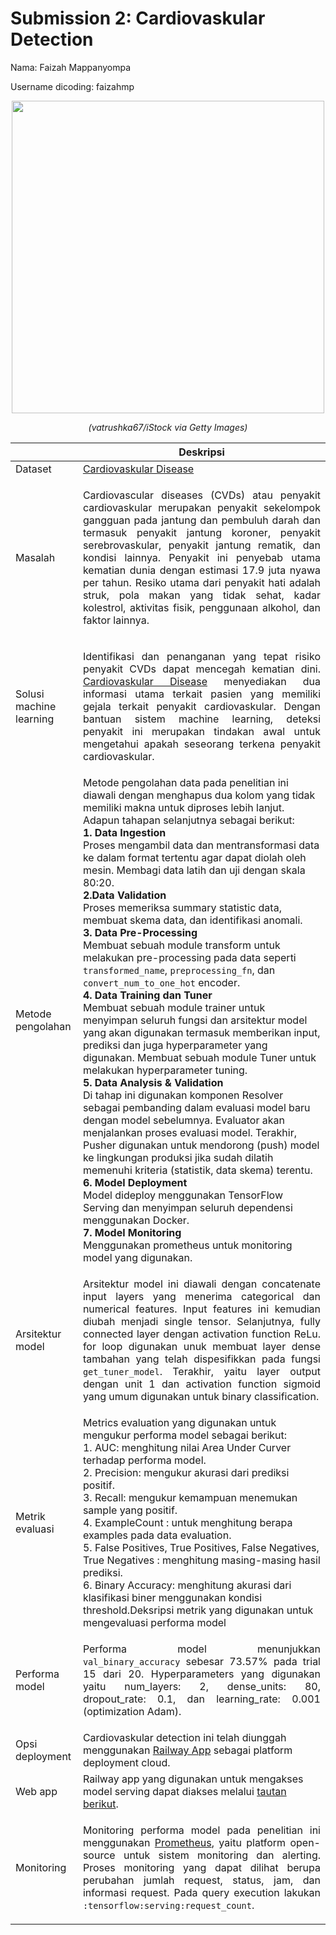 # Submission 2: Cardiovaskular Detection

Nama: Faizah Mappanyompa

Username dicoding: faizahmp

<div align="center"><img src="https://www.heart.org/-/media/Images/Around-the-AHA/2022-Top-10_SC.jpg" width="500px" height="auto"></div>

<p align="center"><i>(vatrushka67/iStock via Getty Images)</i></p>

|                         | Deskripsi                                                                                                                                                                                                                                                                                                                                                                                                                                                                                                                                                                                                                                                                                                                                                                                                                                                                                                                                                                                                                                                                                                                                                                                                                                                                                                                                                                                                                                                                                                                                                                                   |
| ----------------------- | ------------------------------------------------------------------------------------------------------------------------------------------------------------------------------------------------------------------------------------------------------------------------------------------------------------------------------------------------------------------------------------------------------------------------------------------------------------------------------------------------------------------------------------------------------------------------------------------------------------------------------------------------------------------------------------------------------------------------------------------------------------------------------------------------------------------------------------------------------------------------------------------------------------------------------------------------------------------------------------------------------------------------------------------------------------------------------------------------------------------------------------------------------------------------------------------------------------------------------------------------------------------------------------------------------------------------------------------------------------------------------------------------------------------------------------------------------------------------------------------------------------------------------------------------------------------------------------------- |
| Dataset                 | [Cardiovaskular Disease](https://www.kaggle.com/datasets/colewelkins/cardiovascular-disease/data)                                                                                                                                                                                                                                                                                                                                                                                                                                                                                                                                                                                                                                                                                                                                                                                                                                                                                                                                                                                                                                                                                                                                                                                                                                                                                                                                                                                                                                                                                           |
| Masalah                 | <p align="justify">Cardiovascular diseases (CVDs) atau penyakit cardiovaskular merupakan penyakit sekelompok gangguan pada jantung dan pembuluh darah dan termasuk penyakit jantung koroner, penyakit serebrovaskular, penyakit jantung rematik, dan kondisi lainnya. Penyakit ini penyebab utama kematian dunia dengan estimasi 17.9 juta nyawa per tahun. Resiko utama dari penyakit hati adalah struk, pola makan yang tidak sehat, kadar kolestrol, aktivitas fisik, penggunaan alkohol, dan faktor lainnya.</p>                                                                                                                                                                                                                                                                                                                                                                                                                                                                                                                                                                                                                                                                                                                                                                                                                                                                                                                                                                                                                                                                        |
| Solusi machine learning | <p align="justify">Identifikasi dan penanganan yang tepat risiko penyakit CVDs dapat mencegah kematian dini. [Cardiovaskular Disease](https://www.kaggle.com/datasets/colewelkins/cardiovascular-disease/data) menyediakan dua informasi utama terkait pasien yang memiliki gejala terkait penyakit cardiovaskular. Dengan bantuan sistem machine learning, deteksi penyakit ini merupakan tindakan awal untuk mengetahui apakah seseorang terkena penyakit cardiovaskular.</p>                                                                                                                                                                                                                                                                                                                                                                                                                                                                                                                                                                                                                                                                                                                                                                                                                                                                                                                                                                                                                                                                                                             |
| Metode pengolahan       | Metode pengolahan data pada penelitian ini diawali dengan menghapus dua kolom yang tidak memiliki makna untuk diproses lebih lanjut. Adapun tahapan selanjutnya sebagai berikut:<br>**1. Data Ingestion**<br> Proses mengambil data dan mentransformasi data ke dalam format tertentu agar dapat diolah oleh mesin. Membagi data latih dan uji dengan skala 80:20. <br>**2.Data Validation**<br> Proses memeriksa summary statistic data, membuat skema data, dan identifikasi anomali. <br> **3. Data Pre-Processing**<br> Membuat sebuah module transform untuk melakukan pre-processing pada data seperti `transformed_name`, `preprocessing_fn`, dan `convert_num_to_one_hot` encoder. <br> **4. Data Training dan Tuner** <br> Membuat sebuah module trainer untuk menyimpan seluruh fungsi dan arsitektur model yang akan digunakan termasuk memberikan input, prediksi dan juga hyperparameter yang digunakan. Membuat sebuah module Tuner untuk melakukan hyperparameter tuning. <br> **5. Data Analysis & Validation** <br> Di tahap ini digunakan komponen Resolver sebagai pembanding dalam evaluasi model baru dengan model sebelumnya. Evaluator akan menjalankan proses evaluasi model. Terakhir, Pusher digunakan untuk mendorong (push) model ke lingkungan produksi jika sudah dilatih memenuhi kriteria (statistik, data skema) terentu.<br> **6. Model Deployment**<br> Model dideploy menggunakan TensorFlow Serving dan menyimpan seluruh dependensi menggunakan Docker.<br> **7. Model Monitoring** <br>Menggunakan prometheus untuk monitoring model yang digunakan. |
| Arsitektur model        | <p align="justify">Arsitektur model ini diawali dengan concatenate input layers yang menerima categorical dan numerical features. Input features ini kemudian diubah menjadi single tensor. Selanjutnya, fully connected layer dengan activation function ReLu. for loop digunakan unuk membuat layer dense tambahan yang telah dispesifikkan pada fungsi `get_tuner_model`. Terakhir, yaitu layer output dengan unit 1 dan activation function sigmoid yang umum digunakan untuk binary classification.</p>                                                                                                                                                                                                                                                                                                                                                                                                                                                                                                                                                                                                                                                                                                                                                                                                                                                                                                                                                                                                                                                                                |
| Metrik evaluasi         | Metrics evaluation yang digunakan untuk mengukur performa model sebagai berikut:<br>1. AUC: menghitung nilai Area Under Curver terhadap performa model.<br>2. Precision: mengukur akurasi dari prediksi positif.<br>3. Recall: mengukur kemampuan menemukan sample yang positif.<br>4. ExampleCount : untuk menghitung berapa examples pada data evaluation.<br>5. False Positives, True Positives, False Negatives, True Negatives : menghitung masing-masing hasil prediksi.<br>6. Binary Accuracy: menghitung akurasi dari klasifikasi biner menggunakan kondisi threshold.Deksripsi metrik yang digunakan untuk mengevaluasi performa model                                                                                                                                                                                                                                                                                                                                                                                                                                                                                                                                                                                                                                                                                                                                                                                                                                                                                                                                             |
| Performa model          | <p align="justify">Performa model menunjukkan `val_binary_accuracy` sebesar 73.57% pada trial 15 dari 20. Hyperparameters yang digunakan yaitu num_layers: 2, dense_units: 80, dropout_rate: 0.1, dan learning_rate: 0.001 (optimization Adam).</p>                                                                                                                                                                                                                                                                                                                                                                                                                                                                                                                                                                                                                                                                                                                                                                                                                                                                                                                                                                                                                                                                                                                                                                                                                                                                                                                                         |
| Opsi deployment         | Cardiovaskular detection ini telah diunggah menggunakan [Railway App](https://railway.app) sebagai platform deployment cloud.                                                                                                                                                                                                                                                                                                                                                                                                                                                                                                                                                                                                                                                                                                                                                                                                                                                                                                                                                                                                                                                                                                                                                                                                                                                                                                                                                                                                                                                               |
| Web app                 | Railway app yang digunakan untuk mengakses model serving dapat diakses melalui [tautan berikut](https://diplomatic-luck-production.up.railway.app/v1/models/cardiovaskular-model/metadata).                                                                                                                                                                                                                                                                                                                                                                                                                                                                                                                                                                                                                                                                                                                                                                                                                                                                                                                                                                                                                                                                                                                                                                                                                                                                                                                                                                                                 |
| Monitoring              | <p align="justify">Monitoring performa model pada penelitian ini menggunakan [Prometheus](https://prometheus.io), yaitu platform open-source untuk sistem monitoring dan alerting. Proses monitoring yang dapat dilihat berupa perubahan jumlah request, status, jam, dan informasi request. Pada query execution lakukan `:tensorflow:serving:request_count`.</p>                                                                                                                                                                                                                                                                                                                                                                                                                                                                                                                                                                                                                                                                                                                                                                                                                                                                                                                                                                                                                                                                                                                                                                                                                          |
